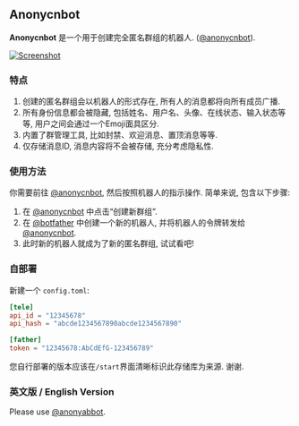 ## Anonycnbot

**Anonycnbot** 是一个用于创建完全匿名群组的机器人.  ([@anonycnbot](https://t.me/anonycnbot)).

[![Screenshot](https://github.com/zetxtech/.github/raw/main/images/button.svg)](https://t.me/anonycnbot)

### 特点
1. 创建的匿名群组会以机器人的形式存在, 所有人的消息都将向所有成员广播. 
2. 所有身份信息都会被隐藏, 包括姓名、用户名、头像、在线状态、输入状态等等, 用户之间会通过一个Emoji面具区分. 
3. 内置了群管理工具, 比如封禁、欢迎消息、置顶消息等等. 
4. 仅存储消息ID, 消息内容将不会被存储, 充分考虑隐私性. 

### 使用方法
你需要前往 [@anonycnbot](https://t.me/anonycnbot), 然后按照机器人的指示操作. 简单来说, 包含以下步骤: 
1. 在 [@anonycnbot](https://t.me/anonycnbot) 中点击“创建新群组”. 
2. 在 [@botfather](https://t.me/botfather) 中创建一个新的机器人, 并将机器人的令牌转发给 [@anonycnbot](https://t.me/anonycnbot). 
3. 此时新的机器人就成为了新的匿名群组, 试试看吧!

### 自部署
新建一个 `config.toml`:

```toml
[tele]
api_id = "12345678"
api_hash = "abcde1234567890abcde1234567890"

[father]
token = "12345678:AbCdEfG-123456789"
```

您自行部署的版本应该在`/start`界面清晰标识此存储库为来源.  谢谢. 

### 英文版 / English Version
Please use [@anonyabbot](https://t.me/anonyabbot).
